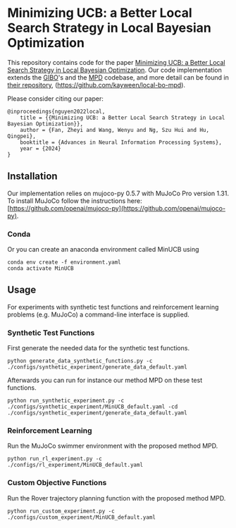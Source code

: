 # Minimizing UCB: a Better Local Search Strategy in Local Bayesian Optimization

This repository contains code for the paper [Minimizing UCB: a Better Local Search Strategy in Local Bayesian Optimization](https://openreview.net/forum?id=5GCgNFZSyo&referrer=%5Bthe%20profile%20of%20Zheyi%20Fan%5D(%2Fprofile%3Fid%3D~Zheyi_Fan2)).
Our code implementation extends the [GIBO](https://arxiv.org/abs/2106.11899)'s and the [MPD](https://proceedings.neurips.cc/paper_files/paper/2022/hash/555479a201da27c97aaeed842d16ca49-Abstract-Conference.html) codebase, and more detail can be found in [their repository](https://github.com/sarmueller/gibo), (https://github.com/kayween/local-bo-mpd).

Please consider citing our paper:
```
@inproceedings{nguyen2022local,
    title = {{Minimizing UCB: a Better Local Search Strategy in Local Bayesian Optimization}},
    author = {Fan, Zheyi and Wang, Wenyu and Ng, Szu Hui and Hu, Qingpei},
    booktitle = {Advances in Neural Information Processing Systems},
    year = {2024}
}
```

## Installation
Our implementation relies on mujoco-py 0.5.7 with MuJoCo Pro version 1.31.
To install MuJoCo follow the instructions here: [https://github.com/openai/mujoco-py](https://github.com/openai/mujoco-py).

### Conda
Or you can create an anaconda environment called MinUCB using
```
conda env create -f environment.yaml
conda activate MinUCB
```

## Usage
For experiments with synthetic test functions and reinforcement learning problems (e.g. MuJoCo) a command-line interface is supplied.

### Synthetic Test Functions
First generate the needed data for the synthetic test functions.

```
python generate_data_synthetic_functions.py -c ./configs/synthetic_experiment/generate_data_default.yaml
```

Afterwards you can run for instance our method MPD on these test functions.

```
python run_synthetic_experiment.py -c ./configs/synthetic_experiment/MinUCB_default.yaml -cd ./configs/synthetic_experiment/generate_data_default.yaml
```

### Reinforcement Learning

Run the MuJoCo swimmer environment with the proposed method MPD.

```
python run_rl_experiment.py -c ./configs/rl_experiment/MinUCB_default.yaml
```

### Custom Objective Functions

Run the Rover trajectory planning function with the proposed method MPD.

```
python run_custom_experiment.py -c ./configs/custom_experiment/MinUCB_default.yaml
```
